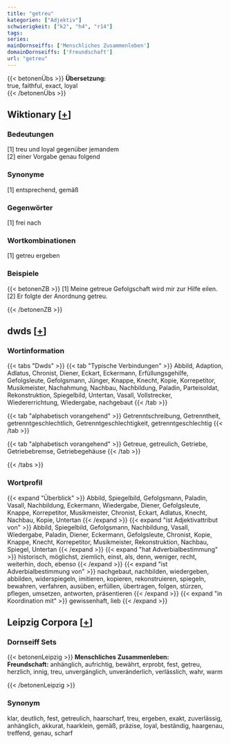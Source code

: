 ```yaml
---
title: "getreu"
kategorien: ["Adjektiv"]
schwierigkeit: ["k2", "h4", "r14"]
tags:
series:
mainDornseiffs: ['Menschliches Zusammenleben']
domainDornseiffs: ['Freundschaft']
url: "getreu"
---
```


{{< betonenÜbs >}}
**Übersetzung:**  
true, faithful, exact, loyal  
{{< /betonenÜbs >}}

## Wiktionary [[+](https://de.wiktionary.org/wiki/getreu)]

### Bedeutungen
[1] treu und loyal gegenüber jemandem  
[2] einer Vorgabe genau folgend  

### Synonyme
[1] entsprechend, gemäß  

### Gegenwörter
[1] frei nach  

### Wortkombinationen
[1] getreu ergeben  

### Beispiele
{{< betonenZB >}}
[1] Meine getreue Gefolgschaft wird mir zur Hilfe eilen.  
[2] Er folgte der Anordnung getreu.  

{{< /betonenZB >}}


## dwds [[+](https://www.dwds.de/wb/getreu)]

### Wortinformation
{{< tabs "Dwds" >}}
{{< tab "Typische Verbindungen" >}}
Abbild, Adaption, Adlatus, Chronist, Diener, Eckart, Eckermann, Erfüllungsgehilfe, Gefolgsleute, Gefolgsmann, Jünger, Knappe, Knecht, Kopie, Korrepetitor, Musikmeister, Nachahmung, Nachbau, Nachbildung, Paladin, Parteisoldat, Rekonstruktion, Spiegelbild, Untertan, Vasall, Vollstrecker, Wiedererrichtung, Wiedergabe, nachgebaut
{{< /tab >}}

{{< tab "alphabetisch vorangehend" >}}
Getrenntschreibung, Getrenntheit, getrenntgeschlechtlich, Getrenntgeschlechtigkeit, getrenntgeschlechtig
{{< /tab >}}

{{< tab "alphabetisch vorangehend" >}}
Getreue, getreulich, Getriebe, Getriebebremse, Getriebegehäuse
{{< /tab >}}

{{< /tabs >}}

### Wortprofil
{{< expand "Überblick" >}} Abbild, Spiegelbild, Gefolgsmann, Paladin, Vasall, Nachbildung, Eckermann, Wiedergabe, Diener, Gefolgsleute, Knappe, Korrepetitor, Musikmeister, Chronist, Eckart, Adlatus, Knecht, Nachbau, Kopie, Untertan {{< /expand >}}
{{< expand "ist Adjektivattribut von" >}} Abbild, Spiegelbild, Gefolgsmann, Nachbildung, Vasall, Wiedergabe, Paladin, Diener, Eckermann, Gefolgsleute, Chronist, Kopie, Knappe, Knecht, Korrepetitor, Musikmeister, Rekonstruktion, Nachbau, Spiegel, Untertan {{< /expand >}}
{{< expand "hat Adverbialbestimmung" >}} historisch, möglichst, ziemlich, einst, als, denn, weniger, recht, weiterhin, doch, ebenso {{< /expand >}}
{{< expand "ist Adverbialbestimmung von" >}} nachgebaut, nachbilden, wiedergeben, abbilden, widerspiegeln, imitieren, kopieren, rekonstruieren, spiegeln, bewahren, verfahren, ausüben, erfüllen, übertragen, folgen, stürzen, pflegen, umsetzen, antworten, präsentieren {{< /expand >}}
{{< expand "in Koordination mit" >}} gewissenhaft, lieb {{< /expand >}}

## Leipzig Corpora [[+](https://corpora.uni-leipzig.de/en/res?word=getreu&corpusId=deu_newscrawl-public_2018)]

### Dornseiff Sets
{{< betonenLeipzig >}}
**Menschliches Zusammenleben:**  
**Freundschaft:** anhänglich, aufrichtig, bewährt, erprobt, fest, getreu, herzlich, innig, treu, unvergänglich, unveränderlich, verlässlich, wahr, warm  

{{< /betonenLeipzig >}}

### Synonym
klar, deutlich, fest, getreulich, haarscharf, treu, ergeben, exakt, zuverlässig, anhänglich, akkurat, haarklein, gemäß, präzise, loyal, beständig, haargenau, treffend, genau, scharf

